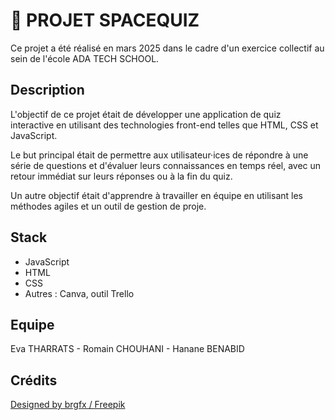 # 🚀 PROJET SPACEQUIZ

Ce projet a été réalisé en mars 2025 dans le cadre d'un exercice collectif au sein de l'école ADA TECH SCHOOL.

## Description

L'objectif de ce projet était de développer une application de quiz interactive en utilisant des technologies front-end telles que HTML, CSS et JavaScript.

Le but principal était de permettre aux utilisateur·ices de répondre à une série de questions et d'évaluer leurs connaissances en temps réel, avec un retour immédiat sur leurs réponses ou à la fin du quiz.

Un autre objectif était d'apprendre à travailler en équipe en utilisant les méthodes agiles et un outil de gestion de proje.


## Stack

- JavaScript
- HTML
- CSS
- Autres : Canva, outil Trello


## Equipe

Eva THARRATS -
Romain CHOUHANI -
Hanane BENABID

## Crédits
<a href="http://www.freepik.com">Designed by brgfx / Freepik</a>




